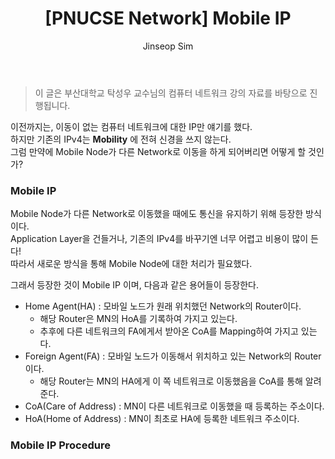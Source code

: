 ﻿---
layout: post
title: "[PNUCSE Network] Mobile IP"
categories: Network
tags: [theory]
author:
  - Jinseop Sim
toc: true
---
> 이 글은 부산대학교 탁성우 교수님의 컴퓨터 네트워크 강의 자료를 바탕으로 진행됩니다.

이전까지는, 이동이 없는 컴퓨터 네트워크에 대한 IP만 얘기를 했다.  
하지만 기존의 IPv4는 __Mobility__ 에 전혀 신경을 쓰지 않는다.  
그럼 만약에 Mobile Node가 다른 Network로 이동을 하게 되어버리면 어떻게 할 것인가?  

### Mobile IP
Mobile Node가 다른 Network로 이동했을 때에도 통신을 유지하기 위해 등장한 방식이다.  
Application Layer을 건들거나, 기존의 IPv4를 바꾸기엔 너무 어렵고 비용이 많이 든다!  
따라서 새로운 방식을 통해 Mobile Node에 대한 처리가 필요했다.  

그래서 등장한 것이 Mobile IP 이며, 다음과 같은 용어들이 등장한다.  
- Home Agent(HA) : 모바일 노드가 원래 위치했던 Network의 Router이다.
  - 해당 Router은 MN의 HoA를 기록하여 가지고 있는다.
  - 추후에 다른 네트워크의 FA에게서 받아온 CoA를 Mapping하여 가지고 있는다.
- Foreign Agent(FA) : 모바일 노드가 이동해서 위치하고 있는 Network의 Router이다.
  - 해당 Router는 MN의 HA에게 이 쪽 네트워크로 이동했음을 CoA를 통해 알려준다.
- CoA(Care of Address) : MN이 다른 네트워크로 이동했을 때 등록하는 주소이다.
- HoA(Home of Address) : MN이 최초로 HA에 등록한 네트워크 주소이다.

### Mobile IP Procedure